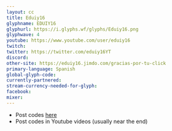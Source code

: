 ```yaml
---
layout: cc
title: Eduiy16
glyphname: EDUIY16
glyphurl: https://i.glyphs.wf/glyphs/Eduiy16.png
glyphwave: 4
youtube: https://www.youtube.com/user/eduiy16
twitch: 
twitter: https://twitter.com/eduiy16YT
discord: 
other-site: https://eduiy16.jimdo.com/gracias-por-tu-click
primary-language: Spanish
global-glyph-code: 
currently-partnered: 
stream-currency-needed-for-glyph: 
facebook: 
mixer: 
---
```

* Post codes [here](https://eduiy16.jimdo.com/gracias-por-tu-click)
* Post codes in Youtube videos (usually near the end)
